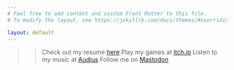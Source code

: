 ```yaml
---
# Feel free to add content and custom Front Matter to this file.
# To modify the layout, see https://jekyllrb.com/docs/themes/#overriding-theme-defaults

layout: default
---
```


>> Check out my resume [here](/resume) 
>> Play my games at [itch.io](https://alghost.itch.io) 
>> Listen to my music at [Audius](https://audius.co/alghost) 
>> Follow me on [Mastodon](https://mastodon.gamedev.place/alghost)
